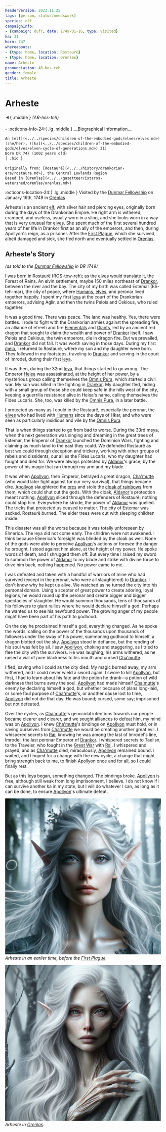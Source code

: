 ```yaml
---
headerVersion: 2023.11.25
tags: [person, status/needswork]
species: elf
campaignInfo:
- {campaign: dufr, date: 1749-01-16, type: visited}
ka: 31
born: 747
whereabouts:
- {type: home, location: Rostaurë}
- {type: home, location: Orenlas}
name: Arheste
pronunciation: AR-hes-teh
gender: female
title: Arheste
---
```

# Arheste
:speaker:{ .middle } *(AR-hes-teh)*  
<div class="grid cards ext-narrow-margin ext-one-column" markdown>
- :octicons-info-24:{ .lg .middle } __Biographical Information__

    An [elf](<../../species/children-of-the-embodied-gods/elves/elves.md>) (she/her), ([ka](<../../species/children-of-the-embodied-gods/elves/elven-cycle-of-generations.md>) 31)  
    Born DR 747 (1002 years old)  
    { .bio }

    Originally from: [Rostaurë](<../../history/drankorian-era/rostaure.md>), the Central Lowlands Region
    Based in [Orenlas](<../../gazetteer/istaros-watershed/orenlas/orenlas.md>)
</div>



:octicons-location-24:{ .lg .middle } Visited by the [Dunmar Fellowship](<../pcs/dunmar-fellowship/dunmar-fellowship.md>) on January 16th, 1749 in [Orenlas](<../../gazetteer/istaros-watershed/orenlas/orenlas.md>)  


Arheste is an ancient [elf](<../../species/children-of-the-embodied-gods/elves/elves.md>), with silver hair and piercing eyes, originally born during the days of the Drankorian Empire. He right arm is withered, cramped, and useless, usually worn in a sling, and she looks worn in a way that is very unusual for [elves](<../../species/children-of-the-embodied-gods/elves/elves.md>). She spent much of the first several hundred years of her life in Drankor first as an ally of the emperors, and then, during Apollyon's reign, as a prisoner. After the [First Plague](<../../events/1000s/1059/first-plague.md>), which she survived, albeit damaged and sick, she fled north and eventually settled in [Orenlas](<../../gazetteer/istaros-watershed/orenlas/orenlas.md>). 


## Arheste's Story
*(as told to the [Dunmar Fellowship](<../pcs/dunmar-fellowship/dunmar-fellowship.md>) in DR 1749)*

I was born in Rostaurë (ROS-tow-reh); as the [elves](<../../species/children-of-the-embodied-gods/elves/elves.md>) would translate it, the Forest of Rains. An elvin settlement, maybe 150 miles northeast of [Drankor](<../../history/drankorian-era/drankor.md>), between the river and the bay. The city of my birth was called Estemar (ES-teh-mar), the city of peace, where [Humans](<../../species/children-of-divine-creation/humans/humans.md>), [elves](<../../species/children-of-the-embodied-gods/elves/elves.md>), and peronar lived together happily. I spent my first [leya](<../../species/children-of-the-embodied-gods/elves/elven-cycle-of-generations.md>) at the court of the Drankorian emperors, advising Aglir, and then the twins Pelois and Cekious, who ruled together.
  
It was a good time. There was peace. The land was healthy. Yes, there were battles. I rode to fight with the Drankorian armies against the spreading fire, an alliance of efreeti and fire [Elementals](<../../species/children-of-the-riving/elementals/elementals.md>) and [Giants](<../../species/children-of-the-riving/giants.md>), led by an ancient red dragon that sought to claim the wealth and power of [Drankor](<../../history/drankorian-era/drankor.md>) itself. I saw Pelois and Cekious, the twin emperors, die in dragon fire. But we prevailed, and [Drankor](<../../history/drankorian-era/drankor.md>) did not fall. It was worth saving in those days. During my first [mela](<../../species/children-of-the-embodied-gods/elves/elven-cycle-of-generations.md>), I returned to Rostaurë, where my son and my daughter were born. They followed in my footsteps, traveling to [Drankor](<../../history/drankorian-era/drankor.md>) and serving in the court of Imrodel, during their first [leya](<../../species/children-of-the-embodied-gods/elves/elven-cycle-of-generations.md>). 

It was then, during the 32nd [leya](<../../species/children-of-the-embodied-gods/elves/elven-cycle-of-generations.md>), that things started to go wrong. The Emperor [Helea](<../historical-figures/drankorian-emperors/helea.md>) was assassinated, at the height of her power, by a mysterious group calling themselves the [Omnis Pura](<../../groups/drankorian-societies/omnis-pura.md>), which started a civil war. My son was killed in the fighting in [Drankor](<../../history/drankorian-era/drankor.md>). My daughter fled, hiding with a small group of those she could keep safe in the hills west of the city, keeping a guerrilla resistance alive in Helea's name, calling themselves the Fides Lucaris. She, too, was killed by the [Omnis Pura](<../../groups/drankorian-societies/omnis-pura.md>), in a later battle. 

I protected as many as I could in the Rostaurë, especially the peronar, the [elves](<../../species/children-of-the-embodied-gods/elves/elves.md>) who had lived with [Humans](<../../species/children-of-divine-creation/humans/humans.md>) since the days of Hkar, and who were seen as particularly insidious and vile by the [Omnis Pura](<../../groups/drankorian-societies/omnis-pura.md>). 

That is when things started to go from bad to worse. During the 33rd meya, when the next generation was singing and dreaming in the great trees of Estemar, the Emperor of [Drankor](<../../history/drankorian-era/drankorian-empire.md>) launched the Dominion Wars, fighting and claiming as much land to the east they could. We defended Rostaurë as best we could through deception and trickery, working with other groups of rebels and dissidents, our allies the Fides Lucaris, who my daughter had fought and died for. We were always protected by [Aldanor](<../../cosmology/gods/embodied-gods/aldanor.md>)'s grace, by the power of his magic that ran through my arm and my blade. 

It was when [Apollyon](<../historical-figures/drankorian-emperors/apollyon.md>), then Emperor, betrayed a great dragon, [Cha'mutte](<../extraplanar-powers/cha-mutte.md>) (who would later fight against for our very survival), that things became dire. [Apollyon](<../historical-figures/drankorian-emperors/apollyon.md>) slaughtered the [orcs](<../../species/children-of-the-embodied-gods/orcs/orcs.md>) and stole the [cloak of rainbows](<../../things/artifacts-of-power/cloak-of-rainbows.md>) from them, which could shut out the gods. With the cloak, [Aldanor](<../../cosmology/gods/embodied-gods/aldanor.md>)'s protection meant nothing. [Apollyon](<../historical-figures/drankorian-emperors/apollyon.md>) sliced through the defenders of Rostaurë; nothing could stop him. Everywhere he strode, the power of [Aldanor](<../../cosmology/gods/embodied-gods/aldanor.md>) was quelled. The tricks that protected us ceased to matter. The city of Estemar was sacked. Rostaurë burned. The elder trees were cut with sleeping children inside.

This disaster was all the worse because it was totally unforeseen by Elmerica. The leya did not come early. The children were not awakened. I think because Elmerica's foresight was blinded by the cloak as well. None of the gods were able to perceive [Apollyon](<../historical-figures/drankorian-emperors/apollyon.md>)'s actions or foresee the danger he brought. I stood against him alone, at the height of my power. He spoke words of death, and I shrugged them off. But every time I raised my sword to summon the power of [Aldanor](<../../cosmology/gods/embodied-gods/aldanor.md>) to my blade and strike with divine force to drive him back, nothing happened. No power came to me. 

I was defeated and taken with a handful of warriors of mine who had survived (except in the peronar, who were all slaughtered) to [Drankor](<../../history/drankorian-era/drankor.md>). I don't know why he kept us alive. We watched as he turned the city into his personal domain. Using a scepter of great power to create adoring, loyal legions, he would round up the peronar and create bigger and bigger spectacles of slaughter. He would summon thousands, tens of thousands of his followers to giant rallies where he would declare himself a god. Perhaps he wanted us to see his newfound power. The growing anger of my people might have been part of his path to godhood. 

On the day he proclaimed himself a god, everything changed. As he spoke the words, calling on the power of the thousands upon thousands of followers under the sway of his power, summoning godhood to himself, a dragon blotted out the sky. [Apollyon](<../historical-figures/drankorian-emperors/apollyon.md>) stood in defiance, but the rending of his soul was felt by all. I saw [Apollyon](<../historical-figures/drankorian-emperors/apollyon.md>), choking and staggering, as I tried to flee the city with the survivors. He was laughing, his arms withered, as he raised a vial of pure blackness to his mouth and cursed [Cha'mutte](<../extraplanar-powers/cha-mutte.md>).

I fled, saving who I could as the city died. My magic burned away, my arm withered, and I could never wield a sword again. I swore to kill [Apollyon](<../historical-figures/drankorian-emperors/apollyon.md>), but first, I had to learn about his fate and the potion he drank—a potion of wild darkness that burns away the soul. [Apollyon](<../historical-figures/drankorian-emperors/apollyon.md>) had made himself [Cha'mutte](<../extraplanar-powers/cha-mutte.md>)'s enemy by declaring himself a god, but whether because of plans long-laid, or some foul purpose of [Cha'mutte](<../extraplanar-powers/cha-mutte.md>)'s, or another cause lost to time, [Apollyon](<../historical-figures/drankorian-emperors/apollyon.md>) did not die that day. He was bound; cursed, some say; imprisoned but not defeated. 

Over the cycles, as [Cha'mutte](<../extraplanar-powers/cha-mutte.md>)'s genocidal intentions towards our people became clearer and clearer, and we sought alliances to defeat him, my mind was on [Apollyon](<../historical-figures/drankorian-emperors/apollyon.md>). I knew [Cha'mutte](<../extraplanar-powers/cha-mutte.md>)'s bindings on [Apollyon](<../historical-figures/drankorian-emperors/apollyon.md>) must hold, or in saving ourselves from [Cha'mutte](<../extraplanar-powers/cha-mutte.md>) we would be creating another great evil. I whispered secrets to [Rai](<../pcs/great-war/rai.md>), knowing he was among the last of Imrodel's line, Imrodel, the last peronar Emperor of [Drankor](<../../history/drankorian-era/drankorian-empire.md>). I whispered secrets to Taelisn, to the Traveler, who fought in the [Great War](<../../events/1500s/great-war.md>) with [Rai](<../pcs/great-war/rai.md>). I whispered and prayed, and as [Cha'mutte](<../extraplanar-powers/cha-mutte.md>) died, miraculously, [Apollyon](<../historical-figures/drankorian-emperors/apollyon.md>) remained bound. I waited, and I hoped for a change with the new cycle, a change that might bring strength back to me, to finish [Apollyon](<../historical-figures/drankorian-emperors/apollyon.md>) once and for all, so I could finally rest.

But as this leya began, something changed. The bindings broke. [Apollyon](<../historical-figures/drankorian-emperors/apollyon.md>) is free, although still weak from long imprisonment, I believe. I do not know if I can survive another ka in my state, but I will do whatever I can, as long as it can be done, to ensure [Apollyon](<../historical-figures/drankorian-emperors/apollyon.md>)'s ultimate defeat. 


![Arheste Portrait Healthy](../../assets/arheste-portrait-healthy.png)
*Arheste in an earlier time, before the [First Plague](<../../events/1000s/1059/first-plague.md>).*

![Arheste Portrait Sick](../../assets/arheste-portrait-sick.png)
*Arheste in [Orenlas](<../../gazetteer/istaros-watershed/orenlas/orenlas.md>).*



